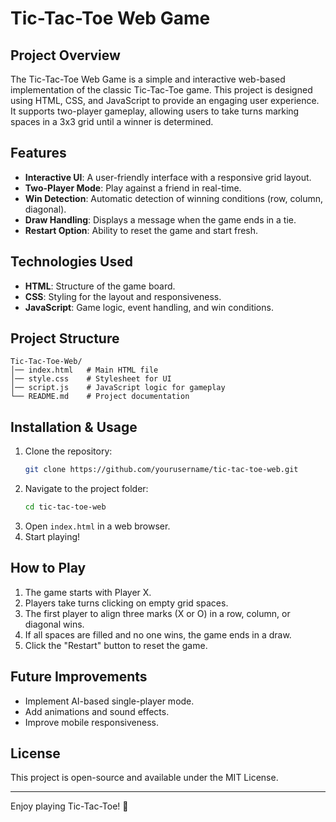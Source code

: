 # Tic-Tac-Toe Web Game

## Project Overview

The Tic-Tac-Toe Web Game is a simple and interactive web-based implementation of the classic Tic-Tac-Toe game. This project is designed using HTML, CSS, and JavaScript to provide an engaging user experience. It supports two-player gameplay, allowing users to take turns marking spaces in a 3x3 grid until a winner is determined.

## Features

- **Interactive UI**: A user-friendly interface with a responsive grid layout.
- **Two-Player Mode**: Play against a friend in real-time.
- **Win Detection**: Automatic detection of winning conditions (row, column, diagonal).
- **Draw Handling**: Displays a message when the game ends in a tie.
- **Restart Option**: Ability to reset the game and start fresh.

## Technologies Used

- **HTML**: Structure of the game board.
- **CSS**: Styling for the layout and responsiveness.
- **JavaScript**: Game logic, event handling, and win conditions.

## Project Structure

```
Tic-Tac-Toe-Web/
│── index.html   # Main HTML file
│── style.css    # Stylesheet for UI
│── script.js    # JavaScript logic for gameplay
└── README.md    # Project documentation
```

## Installation & Usage

1. Clone the repository:
   ```bash
   git clone https://github.com/yourusername/tic-tac-toe-web.git
   ```
2. Navigate to the project folder:
   ```bash
   cd tic-tac-toe-web
   ```
3. Open `index.html` in a web browser.
4. Start playing!

## How to Play

1. The game starts with Player X.
2. Players take turns clicking on empty grid spaces.
3. The first player to align three marks (X or O) in a row, column, or diagonal wins.
4. If all spaces are filled and no one wins, the game ends in a draw.
5. Click the "Restart" button to reset the game.

## Future Improvements

- Implement AI-based single-player mode.
- Add animations and sound effects.
- Improve mobile responsiveness.

## License

This project is open-source and available under the MIT License.

---

Enjoy playing Tic-Tac-Toe! 🚀

